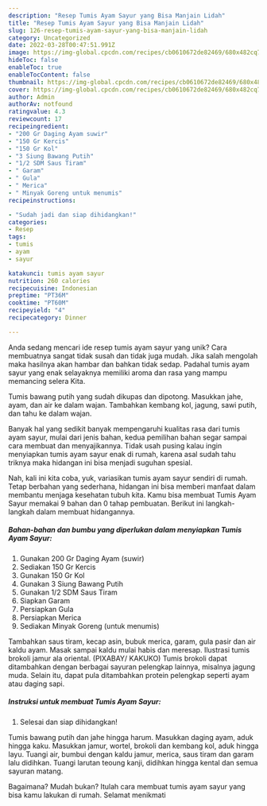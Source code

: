 ```yaml
---
description: "Resep Tumis Ayam Sayur yang Bisa Manjain Lidah"
title: "Resep Tumis Ayam Sayur yang Bisa Manjain Lidah"
slug: 126-resep-tumis-ayam-sayur-yang-bisa-manjain-lidah
category: Uncategorized
date: 2022-03-28T00:47:51.991Z
image: https://img-global.cpcdn.com/recipes/cb0610672de82469/680x482cq70/tumis-ayam-sayur-foto-resep-utama.jpg
hideToc: false
enableToc: true
enableTocContent: false
thumbnail: https://img-global.cpcdn.com/recipes/cb0610672de82469/680x482cq70/tumis-ayam-sayur-foto-resep-utama.jpg
cover: https://img-global.cpcdn.com/recipes/cb0610672de82469/680x482cq70/tumis-ayam-sayur-foto-resep-utama.jpg
author: Admin
authorAv: notfound
ratingvalue: 4.3
reviewcount: 17
recipeingredient:
- "200 Gr Daging Ayam suwir"
- "150 Gr Kercis"
- "150 Gr Kol"
- "3 Siung Bawang Putih"
- "1/2 SDM Saus Tiram"
- " Garam"
- " Gula"
- " Merica"
- " Minyak Goreng untuk menumis"
recipeinstructions:

- "Sudah jadi dan siap dihidangkan!"
categories:
- Resep
tags:
- tumis
- ayam
- sayur

katakunci: tumis ayam sayur 
nutrition: 260 calories
recipecuisine: Indonesian
preptime: "PT36M"
cooktime: "PT60M"
recipeyield: "4"
recipecategory: Dinner

---
```





Anda sedang mencari ide resep tumis ayam sayur yang unik? Cara membuatnya sangat tidak susah dan tidak juga mudah. Jika salah mengolah maka hasilnya akan hambar dan bahkan tidak sedap. Padahal tumis ayam sayur yang enak selayaknya memiliki aroma dan rasa yang mampu memancing selera Kita.





Tumis bawang putih yang sudah dikupas dan dipotong. Masukkan jahe, ayam, dan air ke dalam wajan. Tambahkan kembang kol, jagung, sawi putih, dan tahu ke dalam wajan.

Banyak hal yang sedikit banyak mempengaruhi kualitas rasa dari tumis ayam sayur, mulai dari jenis bahan, kedua pemilihan bahan segar sampai cara membuat dan menyajikannya. Tidak usah pusing kalau ingin menyiapkan tumis ayam sayur enak di rumah, karena asal sudah tahu triknya maka hidangan ini bisa menjadi suguhan spesial.






Nah, kali ini kita coba, yuk, variasikan tumis ayam sayur sendiri di rumah. Tetap berbahan yang sederhana, hidangan ini bisa memberi manfaat dalam membantu menjaga kesehatan tubuh kita. Kamu bisa membuat Tumis Ayam Sayur memakai 9 bahan dan 0 tahap pembuatan. Berikut ini langkah-langkah dalam membuat hidangannya.

<!--inarticleads1-->

##### Bahan-bahan dan bumbu yang diperlukan dalam menyiapkan Tumis Ayam Sayur:

1. Gunakan 200 Gr Daging Ayam (suwir)
1. Sediakan 150 Gr Kercis
1. Gunakan 150 Gr Kol
1. Gunakan 3 Siung Bawang Putih
1. Gunakan 1/2 SDM Saus Tiram
1. Siapkan  Garam
1. Persiapkan  Gula
1. Persiapkan  Merica
1. Sediakan  Minyak Goreng (untuk menumis)


Tambahkan saus tiram, kecap asin, bubuk merica, garam, gula pasir dan air kaldu ayam. Masak sampai kaldu mulai habis dan meresap. Ilustrasi tumis brokoli jamur ala oriental. (PIXABAY/ KAKUKO) Tumis brokoli dapat ditambahkan dengan berbagai sayuran pelengkap lainnya, misalnya jagung muda. Selain itu, dapat pula ditambahkan protein pelengkap seperti ayam atau daging sapi. 

<!--inarticleads2-->

##### Instruksi untuk membuat Tumis Ayam Sayur:


1. Selesai dan siap dihidangkan!

Tumis bawang putih dan jahe hingga harum. Masukkan daging ayam, aduk hingga kaku. Masukkan jamur, wortel, brokoli dan kembang kol, aduk hingga layu. Tuangi air, bumbui dengan kaldu jamur, merica, saus tiram dan garam lalu didihkan. Tuangi larutan teoung kanji, didihkan hingga kental dan semua sayuran matang. 

Bagaimana? Mudah bukan? Itulah cara membuat tumis ayam sayur yang bisa kamu lakukan di rumah. Selamat menikmati
